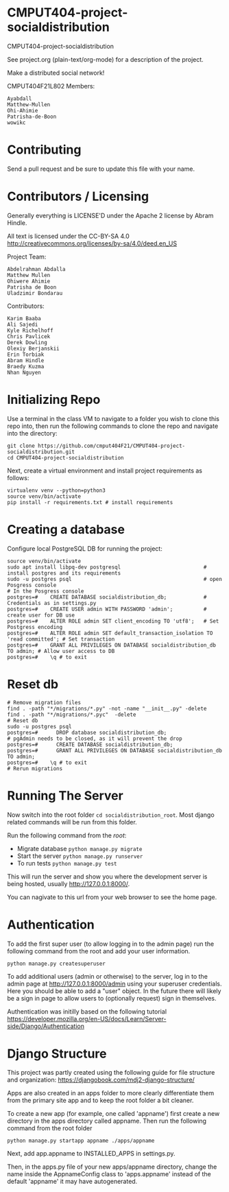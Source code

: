 # CMPUT404-project-socialdistribution

CMPUT404-project-socialdistribution

See project.org (plain-text/org-mode) for a description of the project.

Make a distributed social network!

CMPUT404F21L802 Members:

    Ayabdall
    Matthew-Mullen
    Ohi-Ahimie
    Patrisha-de-Boon
    wowikc

# Contributing

Send a pull request and be sure to update this file with your name.

# Contributors / Licensing

Generally everything is LICENSE'D under the Apache 2 license by Abram Hindle.

All text is licensed under the CC-BY-SA 4.0 http://creativecommons.org/licenses/by-sa/4.0/deed.en_US

Project Team:

    Abdelrahman Abdalla
    Matthew Mullen
    Ohiwere Ahimie
    Patrisha de Boon
    Uladzimir Bondarau

Contributors:

    Karim Baaba
    Ali Sajedi
    Kyle Richelhoff
    Chris Pavlicek
    Derek Dowling
    Olexiy Berjanskii
    Erin Torbiak
    Abram Hindle
    Braedy Kuzma
    Nhan Nguyen 

# Initializing Repo

Use a terminal in the class VM to navigate to a folder you wish to clone this repo into, then run the following commands to clone the repo and navigate into the directory:

```
git clone https://github.com/cmput404F21/CMPUT404-project-socialdistribution.git 
cd CMPUT404-project-socialdistribution
```

Next, create a virtual environment and install project requirements as follows:

```
virtualenv venv --python=python3
source venv/bin/activate
pip install -r requirements.txt # install requirements
```

# Creating a database

Configure local PostgreSQL DB for running the project:

```
source venv/bin/activate
sudo apt install libpq-dev postgresql                           # install postgres and its requirements
sudo -u postgres psql                                           # open Posgress console 
# In the Posgress console
postgres=#    CREATE DATABASE socialdistribution_db;            # Credentials as in settings.py
postgres=#    CREATE USER admin WITH PASSWORD 'admin';          # create user for DB use
postgres=#    ALTER ROLE admin SET client_encoding TO 'utf8';   # Set Postgress encoding
postgres=#    ALTER ROLE admin SET default_transaction_isolation TO 'read committed'; # Set transaction
postgres=#    GRANT ALL PRIVILEGES ON DATABASE socialdistribution_db TO admin; # Allow user access to DB
postgres=#    \q # to exit
```

# Reset db
```
# Remove migration files
find . -path "*/migrations/*.py" -not -name "__init__.py" -delete
find . -path "*/migrations/*.pyc"  -delete
# Reset db
sudo -u postgres psql   
postgres=#      DROP database socialdistribution_db;
# pgAdmin needs to be closed, as it will prevent the drop
postgres=#      CREATE DATABASE socialdistribution_db;
postgres=#      GRANT ALL PRIVILEGES ON DATABASE socialdistribution_db TO admin;
postgres=#    \q # to exit
# Rerun migrations
```

# Running The Server

Now switch into the root folder ```cd socialdistribution_root```. Most django related commands will be run from this folder.

Run the following command from the _root_:

- Migrate database `python manage.py migrate`
- Start the server `python manage.py runserver`
- To run tests `python manage.py test`


This will run the server and show you where the development server is being hosted, usually  http://127.0.0.1:8000/.

You can nagivate to this url from your web browser to see the home page.

# Authentication

To add the first super user (to allow logging in to the admin page) run the following command from the root and add your user information. 

```
python manage.py createsuperuser
```

To add additional users (admin or otherwise) to the server, log in to the admin page at http://127.0.0.1:8000/admin using your superuser credentials. Here you should be able to add a "user" object. In the future there will likely be a sign in page to allow users to (optionally request) sign in themselves.

Authentication was initilly based on the following tutorial
https://developer.mozilla.org/en-US/docs/Learn/Server-side/Django/Authentication

# Django Structure

This project was partly created using the following guide for file structure and organization: 
https://djangobook.com/mdj2-django-structure/

Apps are also created in an apps folder to more clearly differentiate them from the primary site app 
and to keep the root folder a bit cleaner.

To create a new app (for example, one called 'appname') first create a new directory in the apps directory called appname. Then run the following command from the root folder

```
python manage.py startapp appname ./apps/appname
```

Next, add app.appname to INSTALLED_APPS in settings.py. 

Then, in the apps.py file of your new apps/appname directory, change the name inside the AppnameConfig class to 'apps.appname' instead of the default 'appname' it may have autogenerated.
